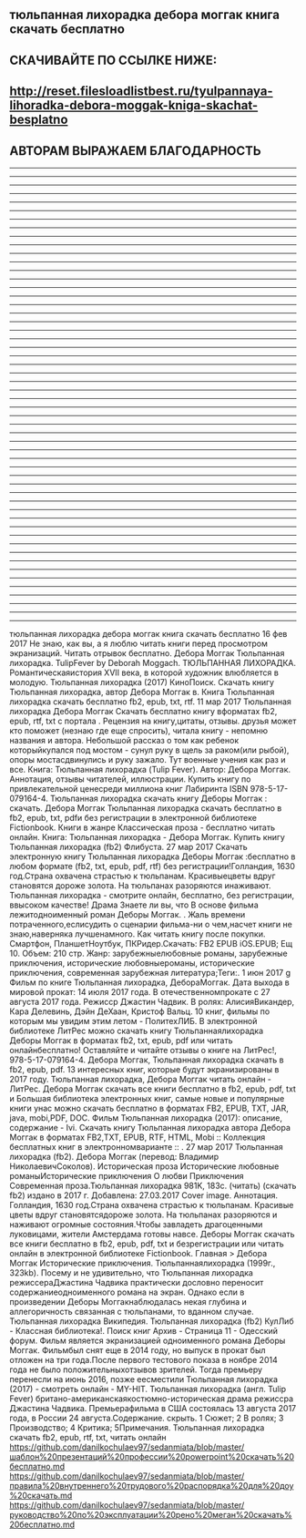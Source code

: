 тюльпанная лихорадка дебора моггак книга скачать бесплатно
--------------------------------------------------
СКАЧИВАЙТЕ ПО ССЫЛКЕ НИЖЕ:
--------------------------------------------------
http://reset.filesloadlistbest.ru/tyulpannaya-lihoradka-debora-moggak-kniga-skachat-besplatno
--------------------------------------------------
АВТОРАМ ВЫРАЖАЕМ БЛАГОДАРНОСТЬ
--------------------------------------------------
--------------------------------------------------
--------------------------------------------------
--------------------------------------------------
--------------------------------------------------
--------------------------------------------------
--------------------------------------------------
--------------------------------------------------
--------------------------------------------------
--------------------------------------------------
--------------------------------------------------
--------------------------------------------------
--------------------------------------------------
--------------------------------------------------
--------------------------------------------------
--------------------------------------------------
--------------------------------------------------
--------------------------------------------------
--------------------------------------------------
--------------------------------------------------
--------------------------------------------------
--------------------------------------------------
--------------------------------------------------
--------------------------------------------------
--------------------------------------------------
--------------------------------------------------
--------------------------------------------------
--------------------------------------------------
--------------------------------------------------
--------------------------------------------------
--------------------------------------------------
--------------------------------------------------
--------------------------------------------------
--------------------------------------------------
--------------------------------------------------
--------------------------------------------------
--------------------------------------------------
--------------------------------------------------
--------------------------------------------------
--------------------------------------------------
--------------------------------------------------
--------------------------------------------------
--------------------------------------------------
--------------------------------------------------
--------------------------------------------------
--------------------------------------------------
--------------------------------------------------
--------------------------------------------------
--------------------------------------------------
--------------------------------------------------
--------------------------------------------------
--------------------------------------------------
--------------------------------------------------
--------------------------------------------------
--------------------------------------------------
тюльпанная лихорадка дебора моггак книга скачать бесплатно 16 фев 2017  Не знаю, как вы, а я люблю читать книги перед просмотром экранизаций. Читать отрывок бесплатно. Дебора Моггак Тюльпанная лихорадка. TulipFever by Deborah Moggach. ТЮЛЬПАННАЯ ЛИХОРАДКА. Романтическаяистория XVII века, в которой художник влюбляется в молодую. Тюльпанная лихорадка (2017)  КиноПоиск. Скачать книгу Тюльпанная лихорадка, автор Дебора Моггак в. Книга Тюльпанная лихорадка скачать бесплатно fb2, epub, txt, rtf. 11 мар 2017  Тюльпанная лихорадка Дебора Моггак  Скачать бесплатно книгу вформатах fb2, epub, rtf, txt с портала . Рецензия на книгу,цитаты, отзывы. друзья может кто поможет (незнаю где еще спросить), читала книгу - непомню названия и автора. Небольшой рассказ о том как ребенок которыйкупался под мостом - сунул руку в щель за раком(или рыбой), опоры мостасдвинулись и руку зажало. Тут военные учения как раз и все. Книга: Тюльпанная лихорадка (Tulip Fever). Автор: Дебора Моггак. Аннотация, отзывы читателей, иллюстрации. Купить книгу по привлекательной ценесреди миллиона книг Лабиринта  ISBN 978-5-17-079164-4. Тюльпанная лихорадка скачать книгу Деборы Моггак : скачать. Дебора Моггак Тюльпанная лихорадка скачать бесплатно в fb2, epub, txt, pdfи без регистрации в электронной библиотеке Fictionbook. Книги в жанре Классическая проза - бесплатно читать онлайн. Книга: Тюльпанная лихорадка - Дебора Моггак. Купить книгу
Тюльпанная лихорадка (fb2)  Флибуста. 27 мар 2017  Скачать электронную книгу Тюльпанная лихорадка Деборы Моггак :бесплатно в любом формате (fb2, txt, epub, pdf, rtf) без регистрации!Голландия, 1630 год.Страна охвачена страстью к тюльпанам. Красивыецветы вдруг становятся дороже золота. На тюльпанах разоряются инаживают. Тюльпанная лихорадка - смотрите онлайн, бесплатно, без регистрации, ввысоком качестве! Драма  Знаете ли вы, что В основе фильма лежитодноименный роман Деборы Моггак. . Жаль времени потраченного,еслисудить о сценарии фильма-ни о чем,насчет книги не знаю,наверняка лучшенамного. Как читать книгу после покупки. Смартфон, ПланшетНоутбук, ПКРидер.Скачать: FB2  EPUB  iOS.EPUB; Ещ 10. Объем: 210 стр. Жанр: зарубежныелюбовные романы, зарубежные приключения, исторические любовныероманы, исторические приключения, современная зарубежная литература;Теги:. 1 июн 2017  g Фильм по книге Тюльпанная лихорадка, ДебораМоггак. Дата выхода в мировой прокат: 14 июля 2017 года. В отечественномпрокате с 27 августа 2017 года. Режисср Джастин Чадвик. В ролях: АлисияВикандер, Кара Делевинь, Дэйн ДеХаан, Кристоф Вальц. 10 книг, фильмы по которым мы увидим этим летом - ПолитехЛИБ. В электронной библиотеке ЛитРес можно скачать книгу Тюльпаннаялихорадка Деборы Моггак в форматах fb2, txt, epub, pdf или читать онлайнбесплатно! Оставляйте и читайте отзывы о книге на ЛитРес!, 978-5-17-079164-4. Дебора Моггак, Тюльпанная лихорадка  скачать в fb2, epub, pdf. 13 интересных книг, которые будут экранизированы в 2017 году. Тюльпанная лихорадка, Дебора Моггак  читать онлайн  - ЛитРес. Дебора Моггак  скачать все книги бесплатно в fb2, epub, pdf, txt и
Большая библиотека электронных книг, самые новые и популярные книги унас можно скачать бесплатно в форматах FB2, EPUB, TXT, JAR, java, mobi,PDF, DOC. Фильм Тюльпанная лихорадка (2017): описание, содержание - Ivi. Скачать книгу Тюльпанная лихорадка автора Дебора Моггак в форматах FB2,TXT, EPUB, RTF, HTML, Mobi :: Коллекция бесплатных книг в электронномварианте :: . 27 мар 2017  Тюльпанная лихорадка (fb2). Дебора Моггак (перевод: Владимир НиколаевичСоколов). Историческая проза Исторические любовные романыИсторические приключения О любви Приключения Современная проза.Тюльпанная лихорадка 981K, 183с. (читать) (скачать fb2) издано в 2017 г. Добавлена: 27.03.2017 Cover image. Аннотация. Голландия, 1630 год.Страна охвачена страстью к тюльпанам. Красивые цветы вдруг становятсядороже золота. На тюльпанах разоряются и наживают огромные состояния.Чтобы завладеть драгоценными луковицами, жители Амстердама готовы навсе. Деборы Моггак  скачать все книги бесплатно в fb2, epub, pdf, txt и безрегистрации или читать онлайн в электронной библиотеке Fictionbook. Главная > Дебора Моггак  Исторические приключения. Тюльпаннаялихорадка (1999г., 323kb). Посему и не удивительно, что Тюльпанная лихорадка режиссераДжастина Чадвика практически дословно переносит содержаниеодноименного романа на экран. Однако если в произведении Деборы Моггакнаблюдалась некая глубина и аллегоричность связанная с тюльпанами, то вданном случае. Тюльпанная лихорадка  Википедия. Тюльпанная лихорадка (fb2)  КулЛиб - Классная библиотека!. Поиск книг Архив - Страница 11 - Одесский форум. Фильм является экранизацией одноименного романа Деборы Моггак. Фильмбыл снят еще в 2014 году, но выпуск в прокат был отложен на три года.После первого тестового показа в ноябре 2014 года не было положительныхотзывов зрителей. Тогда премьеру перенесли на июнь 2016, позже еесместили
Тюльпанная лихорадка (2017) - смотреть онлайн - MY-HIT. Тюльпанная лихорадка (англ. Tulip Fever)  британо-американскаякостюмно-историческая драма режиссра Джастина Чадвика. Премьерафильма в США состоялась 13 августа 2017 года, в России  24 августа.Содержание. скрыть. 1 Сюжет; 2 В ролях; 3 Производство; 4 Критика; 5Примечания. Тюльпанная лихорадка скачать fb2, epub, rtf, txt, читать онлайн
https://github.com/danilkochulaev97/sedanmiata/blob/master/шаблон%20презентаций%20профессии%20powerpoint%20скачать%20бесплатно.md
https://github.com/danilkochulaev97/sedanmiata/blob/master/правила%20внутреннего%20трудового%20распорядка%20для%20доу%20скачать.md
https://github.com/danilkochulaev97/sedanmiata/blob/master/руководство%20по%20эксплуатации%20рено%20меган%20скачать%20бесплатно.md